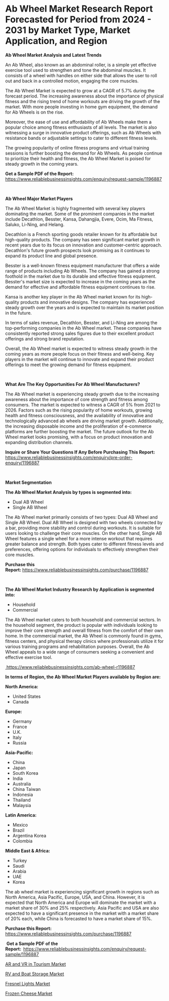 <p><h1>Ab Wheel Market Research Report Forecasted for Period from 2024 -  2031 by Market Type, Market Application, and Region</h1></p><p><strong>Ab Wheel Market Analysis and Latest Trends</strong></p>
<p><p>An Ab Wheel, also known as an abdominal roller, is a simple yet effective exercise tool used to strengthen and tone the abdominal muscles. It consists of a wheel with handles on either side that allows the user to roll out and back in a controlled motion, engaging the core muscles.</p><p>The Ab Wheel Market is expected to grow at a CAGR of 5.7% during the forecast period. The increasing awareness about the importance of physical fitness and the rising trend of home workouts are driving the growth of the market. With more people investing in home gym equipment, the demand for Ab Wheels is on the rise.</p><p>Moreover, the ease of use and affordability of Ab Wheels make them a popular choice among fitness enthusiasts of all levels. The market is also witnessing a surge in innovative product offerings, such as Ab Wheels with resistance bands or adjustable settings to cater to different fitness levels.</p><p>The growing popularity of online fitness programs and virtual training sessions is further boosting the demand for Ab Wheels. As people continue to prioritize their health and fitness, the Ab Wheel Market is poised for steady growth in the coming years.</p></p>
<p><strong>Get a Sample PDF of the Report:&nbsp;</strong> <a href="https://www.reliablebusinessinsights.com/enquiry/request-sample/1196887">https://www.reliablebusinessinsights.com/enquiry/request-sample/1196887</a></p>
<p>&nbsp;</p>
<p><strong>Ab Wheel Major Market Players</strong></p>
<p><p>The Ab Wheel Market is highly fragmented with several key players dominating the market. Some of the prominent companies in the market include Decathlon, Besster, Kansa, Dahangjia, Evere, Ocim, Ma Fitness, Saluko, Li-Ning, and Helang.</p><p>Decathlon is a French sporting goods retailer known for its affordable but high-quality products. The company has seen significant market growth in recent years due to its focus on innovation and customer-centric approach. Decathlon's future growth prospects look promising as it continues to expand its product line and global presence.</p><p>Besster is a well-known fitness equipment manufacturer that offers a wide range of products including Ab Wheels. The company has gained a strong foothold in the market due to its durable and effective fitness equipment. Besster's market size is expected to increase in the coming years as the demand for effective and affordable fitness equipment continues to rise.</p><p>Kansa is another key player in the Ab Wheel market known for its high-quality products and innovative designs. The company has experienced steady growth over the years and is expected to maintain its market position in the future.</p><p>In terms of sales revenue, Decathlon, Besster, and Li-Ning are among the top-performing companies in the Ab Wheel market. These companies have consistently reported strong sales figures due to their excellent product offerings and strong brand reputation.</p><p>Overall, the Ab Wheel market is expected to witness steady growth in the coming years as more people focus on their fitness and well-being. Key players in the market will continue to innovate and expand their product offerings to meet the growing demand for fitness equipment.</p></p>
<p>&nbsp;</p>
<p><strong>What Are The Key Opportunities For Ab Wheel Manufacturers?</strong></p>
<p><p>The Ab Wheel market is experiencing steady growth due to the increasing awareness about the importance of core strength and fitness among consumers. The market is expected to witness a CAGR of 5% from 2021 to 2026. Factors such as the rising popularity of home workouts, growing health and fitness consciousness, and the availability of innovative and technologically advanced ab wheels are driving market growth. Additionally, the increasing disposable income and the proliferation of e-commerce platforms are further boosting the market. The future outlook for the Ab Wheel market looks promising, with a focus on product innovation and expanding distribution channels.</p></p>
<p><strong>Inquire or Share Your Questions If Any Before Purchasing This Report:</strong> <a href="https://www.reliablebusinessinsights.com/enquiry/pre-order-enquiry/1196887">https://www.reliablebusinessinsights.com/enquiry/pre-order-enquiry/1196887</a></p>
<p>&nbsp;</p>
<p><strong>Market Segmentation</strong></p>
<p><strong>The Ab Wheel Market Analysis by types is segmented into:</strong></p>
<p><ul><li>Dual AB Wheel</li><li>Single AB Wheel</li></ul></p>
<p><p>The Ab Wheel market primarily consists of two types: Dual AB Wheel and Single AB Wheel. Dual AB Wheel is designed with two wheels connected by a bar, providing more stability and control during workouts. It is suitable for users looking to challenge their core muscles. On the other hand, Single AB Wheel features a single wheel for a more intense workout that requires greater balance and strength. Both types cater to different fitness levels and preferences, offering options for individuals to effectively strengthen their core muscles.</p></p>
<p><strong>Purchase this Report:&nbsp;</strong><a href="https://www.reliablebusinessinsights.com/purchase/1196887">https://www.reliablebusinessinsights.com/purchase/1196887</a></p>
<p>&nbsp;</p>
<p><strong>The Ab Wheel Market Industry Research by Application is segmented into:</strong></p>
<p><ul><li>Household</li><li>Commercial</li></ul></p>
<p><p>The Ab Wheel market caters to both household and commercial sectors. In the household segment, the product is popular with individuals looking to improve their core strength and overall fitness from the comfort of their own home. In the commercial market, the Ab Wheel is commonly found in gyms, fitness centers, and physical therapy clinics where professionals utilize it for various training programs and rehabilitation purposes. Overall, the Ab Wheel appeals to a wide range of consumers seeking a convenient and effective exercise tool.</p></p>
<p><a href="https://www.reliablebusinessinsights.com/ab-wheel-r1196887">&nbsp;https://www.reliablebusinessinsights.com/ab-wheel-r1196887</a></p>
<p><strong>In terms of Region, the Ab Wheel Market Players available by Region are:</strong></p>
<p>
    <p> <strong> North America: </strong>
        <ul>
            <li>United States</li>
            <li>Canada</li>
        </ul>
        </p> 
    <p> <strong> Europe: </strong>
        <ul>
            <li>Germany</li>
            <li>France</li>
            <li>U.K.</li>
            <li>Italy</li>
            <li>Russia</li>
        </ul>
        </p> 
    <p> <strong> Asia-Pacific: </strong>
        <ul>
            <li>China</li>
            <li>Japan</li>
            <li>South Korea</li>
            <li>India</li>
            <li>Australia</li>
            <li>China Taiwan</li>
            <li>Indonesia</li>
            <li>Thailand</li>
            <li>Malaysia</li>
        </ul>
        </p> 
    <p> <strong> Latin America: </strong>
        <ul>
            <li>Mexico</li>
            <li>Brazil</li>
            <li>Argentina Korea</li>
            <li>Colombia</li>
        </ul>
        </p> 
    <p> <strong> Middle East & Africa: </strong>
        <ul>
            <li>Turkey</li>
            <li>Saudi</li>
            <li>Arabia</li>
            <li>UAE</li>
            <li>Korea</li>
        </ul>
    </p>
    </p>
<p><p>The ab wheel market is experiencing significant growth in regions such as North America, Asia Pacific, Europe, USA, and China. However, it is expected that North America and Europe will dominate the market with a market share of 30% and 25% respectively. Asia Pacific and USA are also expected to have a significant presence in the market with a market share of 20% each, while China is forecasted to have a market share of 15%.</p></p>
<p><strong>Purchase this Report: </strong><a href="https://www.reliablebusinessinsights.com/purchase/1196887">https://www.reliablebusinessinsights.com/purchase/1196887</a></p>
<p>&nbsp;<strong>Get a Sample PDF of the Report:&nbsp;&nbsp;</strong><a href="https://www.reliablebusinessinsights.com/enquiry/request-sample/1196887">https://www.reliablebusinessinsights.com/enquiry/request-sample/1196887</a></p>
<p><strong></strong></p>
<p><p><a href="https://www.linkedin.com/pulse/ar-vr-tourism-market-overview-global-trends-future-prospects-qhwne">AR and VR in Tourism Market</a></p><p><a href="https://www.linkedin.com/pulse/rv-boat-storage-market-share-amp-analysis-growth-trends-forecasts-qbtce">RV and Boat Storage Market</a></p><p><a href="https://github.com/obertPattersbG/Market-Research-Report-List-1/blob/main/fresnel-lights-market.md">Fresnel Lights Market</a></p><p><a href="https://github.com/lnamivez37/Market-Research-Report-List-1/blob/main/frozen-cheese-market.md">Frozen Cheese Market</a></p></p>